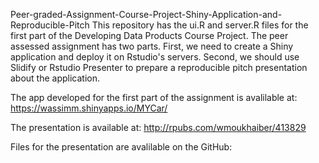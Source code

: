 Peer-graded-Assignment-Course-Project-Shiny-Application-and-Reproducible-Pitch
This repository has the ui.R and server.R files for the first part of the Developing Data Products Course Project. The peer assessed assignment has two parts. First, we need to create a Shiny application and deploy it on Rstudio's servers. Second, we should use Slidify or Rstudio Presenter to prepare a reproducible pitch presentation about the application.

The app developed for the first part of the assignment is avalilable at: https://wassimm.shinyapps.io/MYCar/

The presentation is available at: http://rpubs.com/wmoukhaiber/413829

Files for the presentation are avalilable on the GitHub: 
